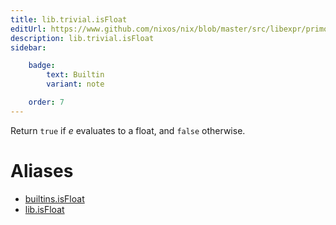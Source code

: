 ```yaml
---
title: lib.trivial.isFloat
editUrl: https://www.github.com/nixos/nix/blob/master/src/libexpr/primops.cc
description: lib.trivial.isFloat
sidebar:

    badge:
        text: Builtin
        variant: note

    order: 7
---
```


Return `true` if *e* evaluates to a float, and `false` otherwise.


# Aliases

- [builtins.isFloat](/nix-doc-comments/reference/builtins/builtins-isFloat)
- [lib.isFloat](/nix-doc-comments/reference/lib/lib-isFloat)


